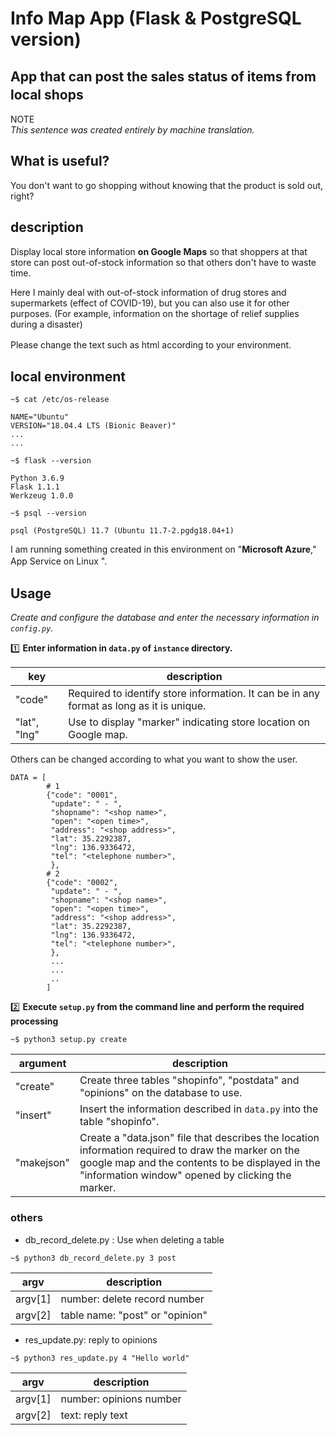 # Info Map App (Flask & PostgreSQL version)  
## App that can post the sales status of items from local shops　　


NOTE   
_This sentence was created entirely by machine translation._  


## What is useful?  

You don't want to go shopping without knowing that the product is sold out, right?

## description  

Display local store information **on Google Maps** so that shoppers at that store can post out-of-stock information so that others don't have to waste time.

Here I mainly deal with out-of-stock information of drug stores and supermarkets (effect of COVID-19), but you can also use it for other purposes. (For example, information on the shortage of relief supplies during a disaster)  

Please change the text such as html according to your environment.　　

## local environment  
```  
~$ cat /etc/os-release

NAME="Ubuntu"
VERSION="18.04.4 LTS (Bionic Beaver)"
...
...

~$ flask --version  

Python 3.6.9
Flask 1.1.1
Werkzeug 1.0.0

~$ psql --version

psql (PostgreSQL) 11.7 (Ubuntu 11.7-2.pgdg18.04+1)
```  

I am running something created in this environment on "**Microsoft Azure**," App Service on Linux ". 　

## Usage  

_Create and configure the database and enter the necessary information in `config.py`._

:one: **Enter information in `data.py` of `instance` directory.**

| key | description |
| --- | --- |
|"code" | Required to identify store information. It can be in any format as long as it is unique. |
| "lat", "lng" | Use to display "marker" indicating store location on Google map. |  

Others can be changed according to what you want to show the user.  


```
DATA = [
        # 1
        {"code": "0001",
         "update": " - ",
         "shopname": "<shop name>",
         "open": "<open time>",
         "address": "<shop address>",
         "lat": 35.2292387,
         "lng": 136.9336472,
         "tel": "<telephone number>",
         },
        # 2
        {"code": "0002",
         "update": " - ",
         "shopname": "<shop name>",
         "open": "<open time>",
         "address": "<shop address>",
         "lat": 35.2292387,
         "lng": 136.9336472,
         "tel": "<telephone number>",
         },
         ...
         ...
         ..
        ]

```

:two: **Execute `setup.py` from the command line and perform the required processing**  

```
~$ python3 setup.py create
```  

| argument | description|
| --- | --- |
| "create" | Create three tables "shopinfo", "postdata" and "opinions" on the database to use.|
| "insert" | Insert the information described in `data.py` into the table "shopinfo".　|
| "makejson" | Create a "data.json" file that describes the location information required to draw the marker on the google map and the contents to be displayed in the "information window" opened by clicking the marker.|

### others  
- db_record_delete.py : Use when deleting a table  

```
~$ python3 db_record_delete.py 3 post
```  

| argv | description |
| --- |---|
| argv[1] | number: delete record number |
| argv[2] | table name: "post" or "opinion" |  

- res_update.py: reply to opinions

```
~$ python3 res_update.py 4 "Hello world"
```  

| argv | description |
| --- |---|
| argv[1] | number: opinions number |
| argv[2] | text: reply text |  
